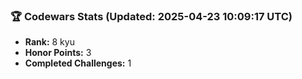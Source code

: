 ### 🏆 Codewars Stats (Updated: 2025-04-23 10:09:17 UTC)

- **Rank:** 8 kyu
- **Honor Points:** 3
- **Completed Challenges:** 1
